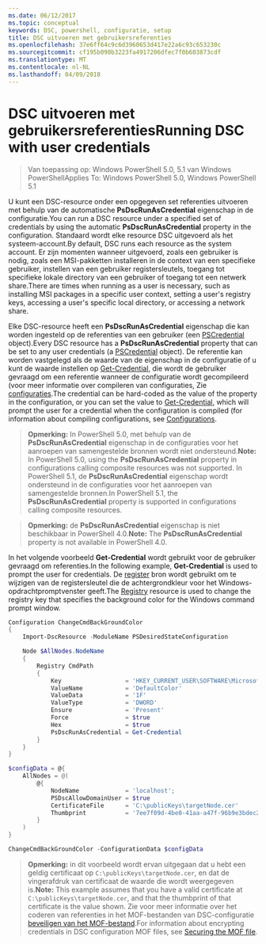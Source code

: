 ```yaml
---
ms.date: 06/12/2017
ms.topic: conceptual
keywords: DSC, powershell, configuratie, setup
title: DSC uitvoeren met gebruikersreferenties
ms.openlocfilehash: 37e6ff64c9c6d3960653d417e22a6c93c653230c
ms.sourcegitcommit: cf195b090b3223fa4917206dfec7f0b603873cdf
ms.translationtype: MT
ms.contentlocale: nl-NL
ms.lasthandoff: 04/09/2018
---
```

# <a name="running-dsc-with-user-credentials"></a><span data-ttu-id="cc6e8-103">DSC uitvoeren met gebruikersreferenties</span><span class="sxs-lookup"><span data-stu-id="cc6e8-103">Running DSC with user credentials</span></span>

> <span data-ttu-id="cc6e8-104">Van toepassing op: Windows PowerShell 5.0, 5.1 van Windows PowerShell</span><span class="sxs-lookup"><span data-stu-id="cc6e8-104">Applies To: Windows PowerShell 5.0, Windows PowerShell 5.1</span></span>

<span data-ttu-id="cc6e8-105">U kunt een DSC-resource onder een opgegeven set referenties uitvoeren met behulp van de automatische **PsDscRunAsCredential** eigenschap in de configuratie.</span><span class="sxs-lookup"><span data-stu-id="cc6e8-105">You can run a DSC resource under a specified set of credentials by using the automatic **PsDscRunAsCredential** property in the configuration.</span></span>
<span data-ttu-id="cc6e8-106">Standaard wordt elke resource DSC uitgevoerd als het systeem-account.</span><span class="sxs-lookup"><span data-stu-id="cc6e8-106">By default, DSC runs each resource as the system account.</span></span>
<span data-ttu-id="cc6e8-107">Er zijn momenten wanneer uitgevoerd, zoals een gebruiker is nodig, zoals een MSI-pakketten installeren in de context van een specifieke gebruiker, instellen van een gebruiker registersleutels, toegang tot specifieke lokale directory van een gebruiker of toegang tot een netwerk share.</span><span class="sxs-lookup"><span data-stu-id="cc6e8-107">There are times when running as a user is necessary, such as installing MSI packages in a specific user context, setting a user's registry keys, accessing a user's specific local directory, or accessing a network share.</span></span>

<span data-ttu-id="cc6e8-108">Elke DSC-resource heeft een **PsDscRunAsCredential** eigenschap die kan worden ingesteld op de referenties van een gebruiker (een [PSCredential](https://msdn.microsoft.com/library/ms572524(v=VS.85).aspx) object).</span><span class="sxs-lookup"><span data-stu-id="cc6e8-108">Every DSC resource has a **PsDscRunAsCredential** property that can be set to any user credentials (a [PSCredential](https://msdn.microsoft.com/library/ms572524(v=VS.85).aspx) object).</span></span>
<span data-ttu-id="cc6e8-109">De referentie kan worden vastgelegd als de waarde van de eigenschap in de configuratie of u kunt de waarde instellen op [Get-Credential](https://technet.microsoft.com/library/hh849815.aspx), die wordt de gebruiker gevraagd om een referentie wanneer de configuratie wordt gecompileerd (voor meer informatie over compileren van configuraties, Zie [configuraties](configurations.md).</span><span class="sxs-lookup"><span data-stu-id="cc6e8-109">The credential can be hard-coded as the value of the property in the configuration, or you can set the value to [Get-Credential](https://technet.microsoft.com/library/hh849815.aspx), which will prompt the user for a credential when the configuration is compiled (for information about compiling configurations, see [Configurations](configurations.md).</span></span>

><span data-ttu-id="cc6e8-110">**Opmerking:** In PowerShell 5.0, met behulp van de **PsDscRunAsCredential** eigenschap in de configuraties voor het aanroepen van samengestelde bronnen wordt niet ondersteund.</span><span class="sxs-lookup"><span data-stu-id="cc6e8-110">**Note:** In PowerShell 5.0, using the **PsDscRunAsCredential** property in configurations calling composite resources was not supported.</span></span>
><span data-ttu-id="cc6e8-111">In PowerShell 5.1, de **PsDscRunAsCredential** eigenschap wordt ondersteund in de configuraties voor het aanroepen van samengestelde bronnen.</span><span class="sxs-lookup"><span data-stu-id="cc6e8-111">In PowerShell 5.1, the **PsDscRunAsCredential** property is supported in configurations calling composite resources.</span></span>

><span data-ttu-id="cc6e8-112">**Opmerking:** de **PsDscRunAsCredential** eigenschap is niet beschikbaar in PowerShell 4.0.</span><span class="sxs-lookup"><span data-stu-id="cc6e8-112">**Note:** The **PsDscRunAsCredential** property is not available in PowerShell 4.0.</span></span>

<span data-ttu-id="cc6e8-113">In het volgende voorbeeld **Get-Credential** wordt gebruikt voor de gebruiker gevraagd om referenties.</span><span class="sxs-lookup"><span data-stu-id="cc6e8-113">In the following example, **Get-Credential** is used to prompt the user for credentials.</span></span>
<span data-ttu-id="cc6e8-114">De [register](registryResource.md) bron wordt gebruikt om te wijzigen van de registersleutel die de achtergrondkleur voor het Windows-opdrachtpromptvenster geeft.</span><span class="sxs-lookup"><span data-stu-id="cc6e8-114">The [Registry](registryResource.md) resource is used to change the registry key that specifies the background color for the Windows command prompt window.</span></span>

```powershell
Configuration ChangeCmdBackGroundColor
{
    Import-DscResource -ModuleName PSDesiredStateConfiguration

    Node $AllNodes.NodeName
    {
        Registry CmdPath
        {
            Key                  = 'HKEY_CURRENT_USER\SOFTWARE\Microsoft\Command Processor'
            ValueName            = 'DefaultColor'
            ValueData            = '1F'
            ValueType            = 'DWORD'
            Ensure               = 'Present'
            Force                = $true
            Hex                  = $true
            PsDscRunAsCredential = Get-Credential
        }
    }
}

$configData = @{
    AllNodes = @(
        @{
            NodeName             = 'localhost';
            PSDscAllowDomainUser = $true
            CertificateFile      = 'C:\publicKeys\targetNode.cer'
            Thumbprint           = '7ee7f09d-4be0-41aa-a47f-96b9e3bdec25'
        }
    )
}

ChangeCmdBackGroundColor -ConfigurationData $configData
```
><span data-ttu-id="cc6e8-115">**Opmerking:** in dit voorbeeld wordt ervan uitgegaan dat u hebt een geldig certificaat op `C:\publicKeys\targetNode.cer`, en dat de vingerafdruk van certificaat de waarde die wordt weergegeven is.</span><span class="sxs-lookup"><span data-stu-id="cc6e8-115">**Note:** This example assumes that you have a valid certificate at `C:\publicKeys\targetNode.cer`, and that the thumbprint of that certificate is the value shown.</span></span>
><span data-ttu-id="cc6e8-116">Zie voor meer informatie over het coderen van referenties in het MOF-bestanden van DSC-configuratie [beveiligen van het MOF-bestand](secureMOF.md).</span><span class="sxs-lookup"><span data-stu-id="cc6e8-116">For information about encrypting credentials in DSC configuration MOF files, see [Securing the MOF file](secureMOF.md).</span></span>